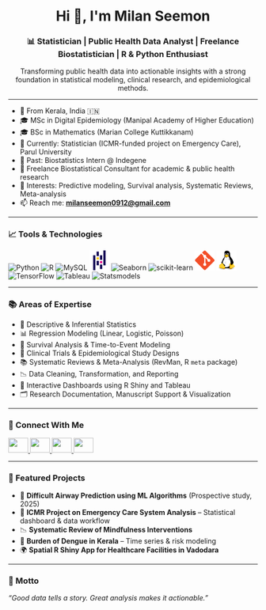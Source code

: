 <h1 align="center">Hi 👋, I'm Milan Seemon</h1>
<h3 align="center">📊 Statistician | Public Health Data Analyst | Freelance Biostatistician | R & Python Enthusiast</h3>

<p align="center">
Transforming public health data into actionable insights with a strong foundation in statistical modeling, clinical research, and epidemiological methods.
</p>

---

- 📍 From Kerala, India 🇮🇳  
- 🎓 MSc in Digital Epidemiology (Manipal Academy of Higher Education)  
- 🎓 BSc in Mathematics (Marian College Kuttikkanam)  
- 💼 Currently: Statistician (ICMR-funded project on Emergency Care), Parul University  
- 🔬 Past: Biostatistics Intern @ Indegene  
- 🔧 Freelance Biostatistical Consultant for academic & public health research  
- 🧠 Interests: Predictive modeling, Survival analysis, Systematic Reviews, Meta-analysis  
- 📫 Reach me: **milanseemon0912@gmail.com**

---

<h3>📈 Tools & Technologies</h3>

<p>
  <img src="https://cdn.jsdelivr.net/gh/devicons/devicon/icons/python/python-original.svg" height="40" alt="Python"/>
  <img src="https://cdn.jsdelivr.net/gh/devicons/devicon/icons/r/r-original.svg" height="40" alt="R"/>
  <img src="https://cdn.jsdelivr.net/gh/devicons/devicon/icons/mysql/mysql-original.svg" height="40" alt="MySQL"/>
  <img src="https://raw.githubusercontent.com/devicons/devicon/master/icons/pandas/pandas-original.svg" height="40" alt="Pandas"/>
  <img src="https://seaborn.pydata.org/_images/logo-mark-lightbg.svg" height="40" alt="Seaborn"/>
  <img src="https://upload.wikimedia.org/wikipedia/commons/0/05/Scikit_learn_logo_small.svg" height="40" alt="scikit-learn"/>
  <img src="https://raw.githubusercontent.com/devicons/devicon/master/icons/git/git-original.svg" height="40" alt="Git"/>
  <img src="https://raw.githubusercontent.com/devicons/devicon/master/icons/linux/linux-original.svg" height="40" alt="Linux"/>
  <img src="https://www.vectorlogo.zone/logos/tensorflow/tensorflow-icon.svg" height="40" alt="TensorFlow"/>
  <img src="https://upload.wikimedia.org/wikipedia/commons/4/4b/Tableau_Logo.svg" height="40" alt="Tableau"/>
  <img src="https://raw.githubusercontent.com/valohai/ml-logos/master/statsmodels.png" height="40" alt="Statsmodels"/>

</p>

---

<h3>📚 Areas of Expertise</h3>

- 🧮 Descriptive & Inferential Statistics  
- 📊 Regression Modeling (Linear, Logistic, Poisson)  
- 🔁 Survival Analysis & Time-to-Event Modeling  
- 🧪 Clinical Trials & Epidemiological Study Designs  
- 📚 Systematic Reviews & Meta-Analysis (RevMan, R `meta` package)  
- 📉 Data Cleaning, Transformation, and Reporting  
- 📌 Interactive Dashboards using R Shiny and Tableau  
- 🗂️ Research Documentation, Manuscript Support & Visualization

---

<h3>🔗 Connect With Me</h3>

<p align="left">
  <a href="https://www.linkedin.com/in/milanseemon-ms/" target="_blank">
    <img src="https://raw.githubusercontent.com/rahuldkjain/github-profile-readme-generator/master/src/images/icons/Social/linked-in-alt.svg" height="30" width="40" />
  </a>
  <a href="https://kaggle.com/milanseemon" target="_blank">
    <img src="https://raw.githubusercontent.com/rahuldkjain/github-profile-readme-generator/master/src/images/icons/Social/kaggle.svg" height="30" width="40" />
  </a>
  <a href="https://medium.com/@milanseemon121" target="_blank">
    <img src="https://raw.githubusercontent.com/rahuldkjain/github-profile-readme-generator/master/src/images/icons/Social/medium.svg" height="30" width="40" />
  </a>
  <a href="https://www.leetcode.com/milanseemon121" target="_blank">
    <img src="https://raw.githubusercontent.com/rahuldkjain/github-profile-readme-generator/master/src/images/icons/Social/leet-code.svg" height="30" width="40" />
  </a>
</p>

---

<h3>📂 Featured Projects</h3>

- 🧠 **Difficult Airway Prediction using ML Algorithms** (Prospective study, 2025)
- 🏥 **ICMR Project on Emergency Care System Analysis** – Statistical dashboard & data workflow
- 📉 **Systematic Review of Mindfulness Interventions**
- 🦟 **Burden of Dengue in Kerala** – Time series & risk modeling
- 🌍 **Spatial R Shiny App for Healthcare Facilities in Vadodara**

---

<h3>💬 Motto</h3>
<em>“Good data tells a story. Great analysis makes it actionable.”</em>
